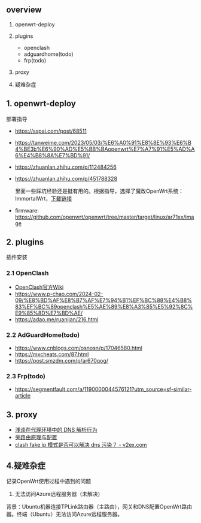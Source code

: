## overview

1. openwrt-deploy

2. plugins

    - openclash
    - adguardhome(todo)
    - frp(todo)

3. proxy

4. 疑难杂症

## 1. openwrt-deploy


部署指导

- https://sspai.com/post/68511
- https://tanweime.com/2023/05/03/%E6%A0%91%E8%8E%93%E6%B4%BE3b%E6%90%AD%E5%BB%BAopenwrt%E7%A7%91%E5%AD%A6%E4%B8%8A%E7%BD%91/
- https://zhuanlan.zhihu.com/p/112484256
- https://zhuanlan.zhihu.com/p/451788328

    里面一些踩坑经验还是挺有用的。根据指导，选择了魔改OpenWrt系统：ImmortalWrt，[下载链接](https://downloads.immortalwrt.org/)

- firmware: https://github.com/openwrt/openwrt/tree/master/target/linux/ar71xx/image


## 2. plugins

插件安装

### 2.1 OpenClash

- [OpenClash官方Wiki](https://github.com/vernesong/OpenClash/wiki/%E5%B8%B8%E8%A7%84%E8%AE%BE%E7%BD%AE)
- https://www.p-chao.com/2024-02-09/%E8%BD%AF%E8%B7%AF%E7%94%B1%EF%BC%88%E4%B8%83%EF%BC%89openclash%E5%AE%89%E8%A3%85%E5%92%8C%E9%85%8D%E7%BD%AE/
- https://adao.me/ruanjian/216.html

### 2.2 AdGuardHome(todo)

- https://www.cnblogs.com/osnosn/p/17046580.html
- https://mxcheats.com/87.html
- https://post.smzdm.com/p/ar670qog/

### 2.3 Frp(todo)

- https://segmentfault.com/a/1190000044576121?utm_source=sf-similar-article

## 3. proxy

- [浅谈在代理环境中的 DNS 解析行为](https://blog.skk.moe/post/what-happend-to-dns-in-proxy/)
- [旁路由原理与配置](https://easonyang.com/posts/transparent-proxy-in-router-gateway/)
- [clash fake ip 模式是否可以解决 dns 污染？ - v2ex.com](https://www.v2ex.com/t/838687)

## 4.疑难杂症

记录OpenWrt使用过程中遇到的问题

1. 无法访问Azure远程服务器（未解决）

背景：Ubuntu机器连接TPLink路由器（主路由），网关和DNS配置OpenWrt路由器。终端（Ubuntu）无法访问Azure远程服务器。